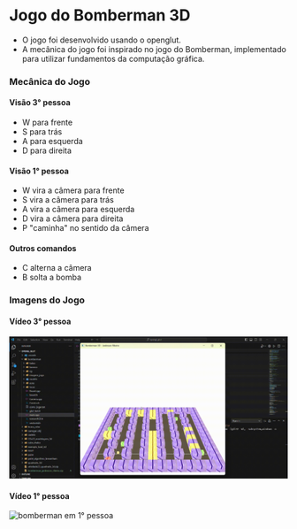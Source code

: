 # Jogo do Bomberman 3D

 - O jogo foi desenvolvido usando o openglut.
 - A mecânica do jogo foi inspirado no jogo do Bomberman, implementado para utilizar fundamentos da computação gráfica.
 
### Mecânica do Jogo

#### Visão 3° pessoa
 - W para frente
 - S para trás
 - A para esquerda
 - D para direita

#### Visão 1° pessoa
 - W vira a câmera para frente
 - S vira a câmera para trás
 - A vira a câmera para esquerda
 - D vira a câmera para direita
 - P "caminha" no sentido da câmera


#### Outros comandos
 - C alterna a câmera
 - B solta a bomba


### Imagens do Jogo

#### Vídeo 3° pessoa
![bomberman em 1° pessoa](./videos/video_bomberman.gif)

#### Vídeo 1° pessoa
![bomberman em 1° pessoa](./videos/video_bomberman_visao_camera.gif)
